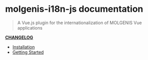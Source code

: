 # molgenis-i18n-js documentation

> A Vue.js plugin for the internationalization of MOLGENIS Vue applications

**[CHANGELOG](https://github.com/fdlk/molgenis-i18n-js/blob/master/CHANGELOG.md)**

- [Installation](installation.md)
- [Getting Started](started.md)
